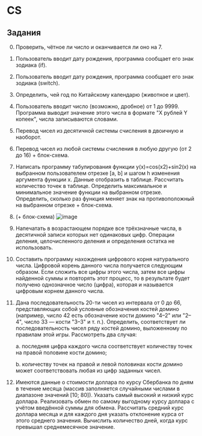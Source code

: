 # CS
<!-- ЗАДАНИЯ -->
## Задания

0.	Проверить, чётное ли число и оканчивается ли оно на 7.

1.	Пользователь вводит дату рождения, программа сообщает его знак зодиака (if).

2.	Пользователь вводит дату рождения, программа сообщает его знак зодиака (switch).

3.	Определить, чей год по Китайскому календарю (животное и цвет).

4.	Пользователь вводит число (возможно, дробное) от 1 до 9999. Программа выводит значение этого числа в формате "X рублей Y копеек", числа записываются словами.

5.	Перевод чисел из десятичной системы счисления в двоичную и наоборот.

6.	Перевод чисел из любой системы счисления в любую другую (от 2 до 16) + блок-схема.

7.	Написать программу табулирования функции y(x)=cos(x2)+sin2(x) на выбранном пользователем отрезке [a, b] и шагом h изменения аргумента функции x. Данные отобразить в таблице. Рассчитать количество точек в таблице. Определить максимальное и минимальное значение функции на выбранном отрезке. Определить, сколько раз функция меняет знак на противоположный на выбранном отрезке + блок-схема.

8. (+ блок-схема)
![image](https://user-images.githubusercontent.com/114815179/228654535-cd85cd24-c23d-48e3-bbd4-7d7270a34387.png)

9. Напечатать в возрастающем порядке все трёхзначные числа, в десятичной записи которых нет одинаковых цифр. Операции деления, целочисленного деления и определения остатка не использовать.

10. Составить программу нахождения цифрового корня натурального числа. Цифровой корень данного числа получается следующим образом. Если сложить все цифры этого числа, затем все цифры найденной суммы и повторять этот процесс, то в результате будет получено однозначное число (цифра), которая и называется цифровым корнем данного числа.

11. Дана последовательность 20-ти чисел из интервала от 0 до 66, представляющих собой условные обозначения костей домино (например, число 42 есть обозначение кости домино "4–2" или "2–4", число 33 — кости "3–3" и т. п.). Определить, соответствует ли последовательность чисел ряду костей домино, выложенному по правилам этой игры. Рассмотреть два случая:

    a.	последняя цифра каждого числа соответствует количеству точек на правой половине кости домино;

    b.	количеству точек на правой и левой половинах кости домино может соответствовать любая из цифр заданных чисел.
  
12. Имеются данные о стоимости доллара по курсу Сбербанка по дням в течение месяца (массив заполняется случайными числами в диапазоне значений [10; 80]). Указать самый высокий и низкий курс доллара. Реализовать обмен по самому выгодному курсу доллара с учётом введённой суммы для обмена. Рассчитать средний курс доллара месяца и для каждого дня указать отклонение курса от этого среднего значения. Вычислить количество дней, когда курс превышал среднемесячное значение.
